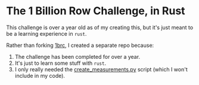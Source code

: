 # The 1 Billion Row Challenge, in Rust

This challenge is over a year old as of my creating this, but it's just meant to be a learning experience in `rust`.

Rather than forking [1brc](https://github.com/gunnarmorling/1brc), I created a separate repo because:
1. The challenge has been completed for over a year.
2. It's just to learn some stuff with `rust`.
3. I only really needed the [create_measurements.py](https://github.com/gunnarmorling/1brc/blob/main/src/main/python/create_measurements.py) script (which I won't include in my code).
